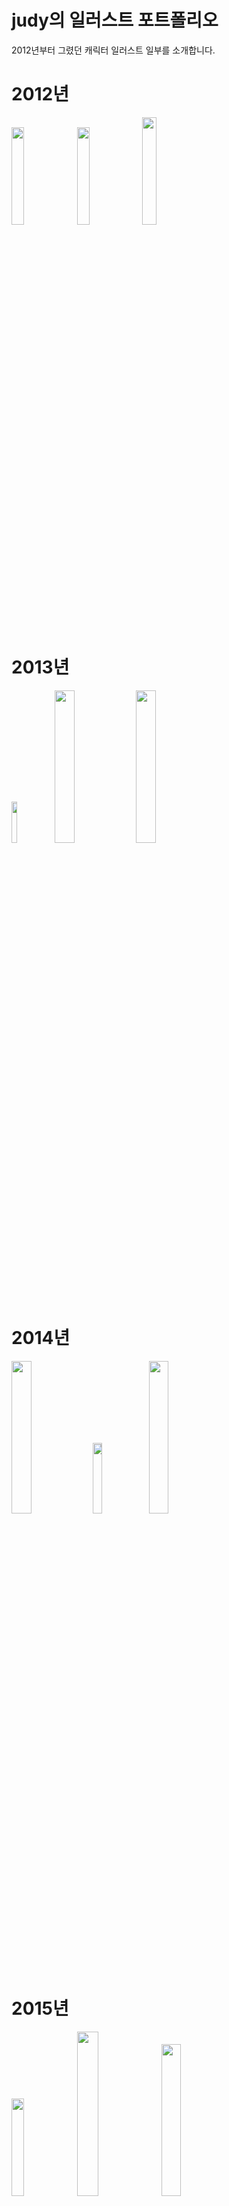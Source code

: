 # judy의 일러스트 포트폴리오
2012년부터 그렸던 캐릭터 일러스트 일부를 소개합니다.

# 2012년
<img src="https://blogfiles.pstatic.net/20140805_213/knowledgeist_1407234317468Gd2gk_PNG/1382233917154_Sketch30523640.png" width="20%"></img> 
<img src="https://blogfiles.pstatic.net/20140805_230/knowledgeist_1407238990212iQTXk_JPEG/BZCZdg0CQAAhnzR.jpg" width="20%"></img> 
<img src="https://blogfiles.pstatic.net/20140805_284/knowledgeist_1407234605997sJ4XW_PNG/BbsBK_uCUAEhLtn.png" width="21%"></img> 

# 2013년
<img src="https://postfiles.pstatic.net/20140428_62/knowledgeist_1398696904918pgs2c_PNG/140424_reven_c.png?type=w2" width="13%"></img>
<img src="https://postfiles.pstatic.net/20141003_206/knowledgeist_1412321389039Ny1Qz_PNG/Eugenie_au.png?type=w2" width="25%"></img>
<img src="https://blogfiles.pstatic.net/20161009_58/knowledgeist_1475979351662DFkpl_PNG/Ct16kNqUEAAXgzr.png" width="25%"></img> 
                                                                                                                              
# 2014년
<img src="https://blogfiles.pstatic.net/20161012_159/knowledgeist_1476224942548dPDbe_PNG/Daila1.png" width="25%"></img>
<img src="https://blogfiles.pstatic.net/20141221_257/knowledgeist_1419166705482FTSzt_PNG/%BB%F5_%C4%B5%B9%F6%BD%BA.png?type=w2" width="17%"></img>
<img src="https://postfiles.pstatic.net/20141123_248/knowledgeist_1416733780710StBEO_JPEG/adasd.png?type=w2" width="25%"></img>

# 2015년
<img src="https://blogfiles.pstatic.net/20141221_153/knowledgeist_1419166992628fUBuO_PNG/%B3%AA%C0%F0.png" width="20%"></img>
<img src="https://blogfiles.pstatic.net/20141221_88/knowledgeist_1419166993303TOR9l_PNG/nadja_2nd__.png" width="26%"></img>
<img src="https://blogfiles.pstatic.net/20150120_136/knowledgeist_1421730024701ailCW_PNG/nadja3rd_%282%29.png" width="25%"></img> \
<img src="https://blogfiles.pstatic.net/20150614_123/knowledgeist_1434213795564sK86a_PNG/kirin_dc_complete_____.png" width="25%"></img>
<img src="https://blogfiles.pstatic.net/20161012_248/knowledgeist_14762249427477hpfS_PNG/dalia__nn.png" width="25%"></img>


# 2016년
<img src="https://blogfiles.pstatic.net/20160928_102/knowledgeist_1474994617540HacGS_PNG/34bd28_37475811e3374747893d9375c017c529-mv2.png" width="18%"></img>
<img src="https://postfiles.pstatic.net/MjAxNjExMDZfNyAg/MDAxNDc4NDA5MTE3MDQy.1IA-nVYzRG29jh2ZLZngZZYRT3D3VsAOSjri2zrvM04g.uUdJiMN8xSZTJ7VJyVanyxaV32zPm_YxK4VJeLtHufUg.PNG.knowledgeist/dfddfd.png?type=w2" width="20%"></img> 
<img src="https://postfiles.pstatic.net/20160718_246/knowledgeist_1468768036353uEhNq_PNG/Nympa.png?type=w2" width="20%"></img> \
<img src="https://blogfiles.pstatic.net/20161015_285/knowledgeist_1476483432177Xzf97_PNG/%C4%DA%C4%DA%B3%AA.png" width="30%"></img> 
<img src="https://blogfiles.pstatic.net/20161009_142/knowledgeist_1475979352134m2lJ7_PNG/%BF%B5%C8%F1.png" width="20%"></img> 


# 2017년
<img src="https://blogfiles.pstatic.net/MjAyMDExMDRfMTMy/MDAxNjA0NDUwNDQyNjQ3.SzatvO4ubwRWvAD3ngjNsGNHSIq-FEphFpmKlOy0NK4g.iazmQdIlraE_KMf3LTHbM6PUBtPz7uHyQpRmjajJz1kg.PNG.knowledgeist/magiclayla.png?type=w2" width="20%"></img> 
<img src="https://blogfiles.pstatic.net/MjAyMDExMDRfMTQ2/MDAxNjA0NDUwNDQzMDM2.Kye3dVK2puWwrGveCrwmvzvDgfAx22FmnoRydw-tbjQg.H4qjoGM0voJD--7AmqsrWBripn1tKm6qHfH86x-tgVMg.PNG.knowledgeist/%EC%BF%A8_%EC%9A%B0%EC%A7%80%EC%9D%B4%EC%97%90_%EB%AC%B4%EC%B8%A0%EB%AF%B8_%ED%94%84%EB%A6%AC%ED%94%BC%EC%83%A4_%EC%B5%9C%EC%A2%85.png?type=w2" width="20%"></img>
<img src="https://blogfiles.pstatic.net/MjAxNjExMzBfMjU2/MDAxNDgwNTA3NDc1Mzg4.OaNuR7v4uyR6UW-RQ1cxPwH0AedjAYXtrgslALhyJe0g.RSXJwmCX85Zijkksun_Ut-13oi5mzaOuOi1wEFkZAlwg.PNG.knowledgeist/111111111111111111.png" width="25%"></img>
 \
&nbsp;&nbsp;&nbsp;&nbsp;&nbsp;&nbsp;&nbsp;&nbsp;&nbsp; &nbsp;&nbsp;  | 팬 일러스트 |
&nbsp;&nbsp;&nbsp;&nbsp;&nbsp;&nbsp;&nbsp;&nbsp;&nbsp;&nbsp;&nbsp;&nbsp;&nbsp;&nbsp;&nbsp;&nbsp;&nbsp;&nbsp;&nbsp;&nbsp;&nbsp;| 팬 일러스트 |

# 2018년
<img src="https://blogfiles.pstatic.net/MjAyMDExMDRfMTA2/MDAxNjA0NDUxMDA5ODI5.3Oeq3X10WxSq-_HNTk9x9HBKraO_Rv42IUd6AfIk-4Ug.b5TZ-39TdCS1TzVnp47pdpxoyoISzl_kYT7L2h4nWi4g.PNG.knowledgeist/asdqqw_waifu2x_art_noise3_tta_1.png?type=w2" width="20%"></img>
<img src="https://blogfiles.pstatic.net/MjAyMDExMDRfOTAg/MDAxNjA0NDUwNDQyMjYz.hmWKjb8MZehPUmmqAMb_a7gxiTjtq6yh6FxApfbYm0gg.stbHT7UKptGayBOl8bUxS5Q2HvE8QVvnymDMZLlCWRkg.PNG.knowledgeist/new_avavv.png?type=w2" width="20%"></img>


# 2019년

<img src="https://blogfiles.pstatic.net/MjAyMDExMDRfMjAg/MDAxNjA0NDUwNDQyNDY2.lJvI5SWuSmrdQJd3ofZpSdw_vSIQ_dotAOrXqQ_g7uwg.WUct3xZGIJvdeQHZRroYLOcKsZkVeFTdAx5BlkpiUw8g.PNG.knowledgeist/alicia12.png?type=w2" width="17%"></img>
